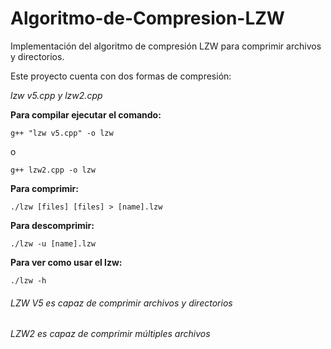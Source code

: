 # Algoritmo-de-Compresion-LZW
Implementación del algoritmo de compresión LZW para comprimir archivos y directorios.

Este proyecto cuenta con dos formas de compresión:

*lzw v5.cpp y lzw2.cpp*

**Para compilar ejecutar el comando:**
  ```
  g++ "lzw v5.cpp" -o lzw
  ```
 o 
   ```
  g++ lzw2.cpp -o lzw
  ```
**Para comprimir:**
 ```
 ./lzw [files] [files] > [name].lzw 
 ```
**Para descomprimir:**
 ```
 ./lzw -u [name].lzw 
 ```
**Para ver como usar el lzw:**
  ```
  ./lzw -h
  ```
  
  ###### LZW V5 es capaz de comprimir archivos y directorios
  ###### LZW2 es capaz de comprimir múltiples archivos


